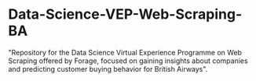 # Data-Science-VEP-Web-Scraping-BA
"Repository for the Data Science Virtual Experience Programme on Web Scraping offered by Forage, focused on gaining insights about companies and predicting customer buying behavior for British Airways".
